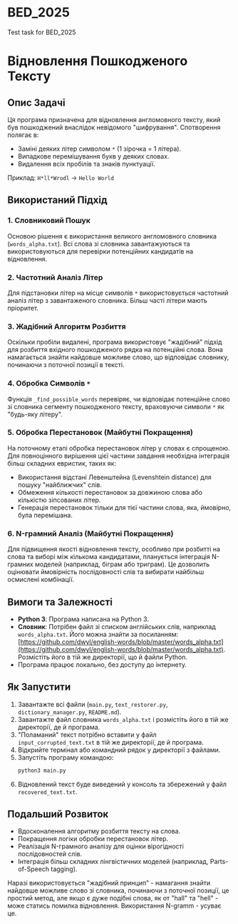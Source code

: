 # BED_2025
Test task for BED_2025

# Відновлення Пошкодженого Тексту

## Опис Задачі

Ця програма призначена для відновлення англомовного тексту,
який був пошкоджений внаслідок невідомого "шифрування".
Cпотворення полягає в:
* Заміні деяких літер символом `*` (1 зірочка = 1 літера).
* Випадкове перемішування букв у деяких словах.
* Видалення всіх пробілів та знаків пунктуації.

Приклад: `H*ll*Wrodl` -> `Hello World`

## Використаний Підхід

### 1. Словниковий Пошук
Основою рішення є використання великого англомовного словника (`words_alpha.txt`).
Всі слова зі словника завантажуються та використовуються для перевірки потенційних кандидатів на відновлення.

### 2. Частотний Аналіз Літер
Для підстановки літер на місце символів `*` використовується частотний аналіз літер з завантаженого словника.
Більш часті літери мають пріоритет.

### 3. Жадібний Алгоритм Розбиття
Оскільки пробіли видалені, програма використовує "жадібний" підхід для розбиття вхідного пошкодженого рядка на потенційні слова.
Вона намагається знайти найдовше можливе слово, що відповідає словнику, починаючи з поточної позиції в тексті.

### 4. Обробка Символів `*`
Функція `_find_possible_words` перевіряє, чи відповідає потенційне слово зі словника сегменту пошкодженого тексту, враховуючи символи `*` як "будь-яку літеру".

### 5. Обробка Перестановок (Майбутні Покращення)
На поточному етапі обробка перестановок літер у словах є спрощеною.
Для повноцінного вирішення цієї частини завдання необхідна інтеграція більш складних евристик, таких як:
* Використання відстані Левенштейна (Levenshtein distance) для пошуку "найближчих" слів.
* Обмеження кількості перестановок за довжиною слова або кількістю зіпсованих літер.
* Генерація перестановок тільки для тієї частини слова, яка, ймовірно, була перемішана.

### 6. N-грамний Аналіз (Майбутні Покращення)
Для підвищення якості відновлення тексту, особливо при розбитті на слова та виборі між кількома кандидатами, планується інтеграція N-грамних моделей (наприклад, біграм або триграм). Це дозволить оцінювати ймовірність послідовності слів та вибирати найбільш осмислені комбінації.

## Вимоги та Залежності

* **Python 3**: Програма написана на Python 3.
* **Словник**: Потрібен файл зі списком англійських слів, наприклад `words_alpha.txt`.
Його можна знайти за посиланням: [https://github.com/dwyl/english-words/blob/master/words_alpha.txt](https://github.com/dwyl/english-words/blob/master/words_alpha.txt).
Розмістіть його в тій же директорії, що й файли Python.
* Програма працює локально, без доступу до інтернету.

## Як Запустити

1.  Завантажте всі файли (`main.py`, `text_restorer.py`, `dictionary_manager.py`, `README.md`).
2.  Завантажте файл словника `words_alpha.txt` і розмістіть його в тій же директорії, де й програма.
3.  "Поламаний" текст потрібно вставити у файл `input_corrupted_text.txt` в тій же директорії, де й програма.
4.  Відкрийте термінал або командний рядок у директорії з файлами.
5.  Запустіть програму командою:
    ```bash
    python3 main.py
    ```
6.  Відновлений текст буде виведений у консоль та збережений у файл `recovered_text.txt`.

## Подальший Розвиток

* Вдосконалення алгоритму розбиття тексту на слова.
* Покращення логіки обробки перестановок літер.
* Реалізація N-грамного аналізу для оцінки вірогідності послідовностей слів.
* Інтеграція більш складних лінгвістичних моделей (наприклад, Parts-of-Speech tagging).

Наразі використовується "жадібний принцип" - намагання знайти найдовше можливе слово зі словника, починаючи з поточної позиції,
це простий метод, але якщо є дуже подібні слова, як от "hall" та "hell" - може статись помилка відновлення.
Використання N-gramm - усуває це.
